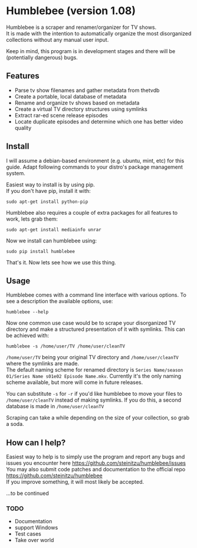 # Humblebee  (version 1.08) #

Humblebee is a scraper and renamer/organizer for TV shows.  
It is made with the intention to automatically organize the most disorganized collections without any manual user input.

Keep in mind, this program is in development stages and there will be (potentially dangerous) bugs.

## Features ##
* Parse tv show filenames and gather metadata from thetvdb
* Create a portable, local database of metadata
* Rename and organize tv shows based on metadata
* Create a virtual TV directory structures using symlinks
* Extract rar-ed scene release episodes
* Locate duplicate episodes and determine which one has better video quality

## Install ## 
I will assume a debian-based environment (e.g. ubuntu, mint, etc) for this guide. Adapt following commands to your distro's package management system.  

Easiest way to install is by using pip.  
If you don't have pip, install it with:
    
    sudo apt-get install python-pip
    
Humblebee also requires a couple of extra packages for all features to work, lets grab them:

    sudo apt-get install mediainfo unrar
    
Now we install can humblebee using:

    sudo pip install humblebee        
    
That's it. Now lets see how we use this thing.  


## Usage ##
Humblebee comes with a command line interface with various options. To see a description the available options, use:
    
    humblebee --help
    
Now one common use case would be to scrape your disorganized TV directory and make a structured presentation of it with symlinks. This can be achieved with:

    humblebee -s /home/user/TV /home/user/cleanTV
    
`/home/user/TV` being your original TV directory and `/home/user/cleanTV` where the symlinks are made.  
The default naming scheme for renamed directory is `Series Name/season 01/Series Name s01e02 Episode Name.mkv`. Currently it's the only naming scheme available, but more will come in future releases.

You can substitute `-s` for `-r` if you'd like humblebee to move your files to `/home/user/cleanTV` instead of making symlinks. If you do this, a second database is made in `/home/user/cleanTV`

Scraping can take a while depending on the size of your collection, so grab a soda.

## How can I help? ##
Easiest way to help is to simply use the program and report any bugs and issues you encounter here https://github.com/steinitzu/humblebee/issues  
You may also submit code patches and documentation to the official repo https://github.com/steinitzu/humblebee   
If you improve something, it will most likely be accepted.


...to be continued


### TODO ###
* Documentation
* support Windows
* Test cases
* Take over world


